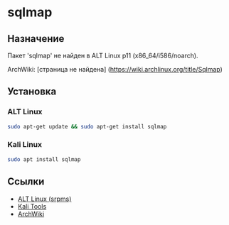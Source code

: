 # sqlmap

## Назначение

Пакет 'sqlmap' не найден в ALT Linux p11 (x86_64/i586/noarch).

ArchWiki: [страница не найдена] (https://wiki.archlinux.org/title/Sqlmap)

## Установка

### ALT Linux
```bash
sudo apt-get update && sudo apt-get install sqlmap
```

### Kali Linux
```bash
sudo apt install sqlmap
```

## Ссылки

- [ALT Linux (srpms)](https://packages.altlinux.org/ru/p11/srpms/sqlmap/)
- [Kali Tools](https://www.kali.org/tools/sqlmap/)
- [ArchWiki](https://wiki.archlinux.org/title/Sqlmap)
